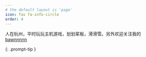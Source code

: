 ```yaml
---
# the default layout is 'page'
icon: fas fa-info-circle
order: 4
---
```


人在杭州，平时玩玩主机游戏，划划桨板，滑滑雪。另外欢迎关注我的 [bawnnnnn](https://www.instagram.com/bawnnnnn/)

{: .prompt-tip }

